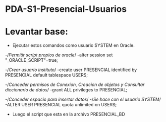 # PDA-S1-Presencial-Usuarios

# Levantar base:

- Ejecutar estos comandos como usuario SYSTEM en Oracle.

-/*Permitir script propios de oracle*/
-alter session set "_ORACLE_SCRIPT"=true;  

-/*Crear usuario instituto*/
-create user PRESENCIAL
identified by PRESENCIAL
default tablespace USERS;

-/*Conceder permisos de Conexion, Creacion de objetos y Consultar diccionario de datos*/
-grant
ALL privileges
to PRESENCIAL;

-/*Conceder espacio para insertar datos*/
-/*Se hace con el usuario SYSTEM*/
-ALTER USER PRESENCIAL quota unlimited on USERS;

- Luego el script que esta en la archivo PRESENCIAL_BD

